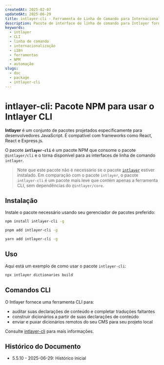 ```yaml
---
createdAt: 2025-02-07
updatedAt: 2025-06-29
title: intlayer-cli - Ferramenta de Linha de Comando para Internacionalização
description: Pacote de interface de linha de comando para Intlayer fornecendo ferramentas para gerenciar traduções, construir dicionários e automatizar fluxos de trabalho de internacionalização.
keywords:
  - intlayer
  - CLI
  - linha de comando
  - internacionalização
  - i18n
  - ferramentas
  - NPM
  - automação
slugs:
  - doc
  - package
  - intlayer-cli
---
```


# intlayer-cli: Pacote NPM para usar o Intlayer CLI

**Intlayer** é um conjunto de pacotes projetados especificamente para desenvolvedores JavaScript. É compatível com frameworks como React, React e Express.js.

O pacote **`intlayer-cli`** é um pacote NPM que consome o pacote `@intlayer/cli` e o torna disponível para as interfaces de linha de comando `intlayer`.

> Note que este pacote não é necessário se o pacote [`intlayer`](https://github.com/aymericzip/intlayer/tree/main/docs/pt/packages/intlayer/index.md) estiver instalado. Em comparação com o pacote `intlayer`, o pacote `intlayer-cli` é um pacote mais leve que contém apenas a ferramenta CLI, sem dependências do `@intlayer/core`.

## Instalação

Instale o pacote necessário usando seu gerenciador de pacotes preferido:

```bash packageManager="npm"
npm install intlayer-cli -g
```

```bash packageManager="pnpm"
pnpm add intlayer-cli -g
```

```bash packageManager="yarn"
yarn add intlayer-cli -g
```

## Uso

Aqui está um exemplo de como usar o pacote `intlayer-cli`:

```bash
npx intlayer dictionaries build
```

## Comandos CLI

O Intlayer fornece uma ferramenta CLI para:

- auditar suas declarações de conteúdo e completar traduções faltantes
- construir dicionários a partir de suas declarações de conteúdo
- enviar e puxar dicionários remotos do seu CMS para seu projeto local

Consulte [intlayer-cli](https://github.com/aymericzip/intlayer/blob/main/docs/docs/pt/intlayer_cli.md) para mais informações.

## Histórico do Documento

- 5.5.10 - 2025-06-29: Histórico inicial

